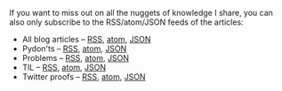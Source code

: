 If you want to miss out on all the nuggets of knowledge I share,
you can also only subscribe to the RSS/atom/JSON feeds of the articles:

 - All blog articles – [RSS][all-rss], [atom][all-atom], [JSON][all-json]
 - Pydon'ts – [RSS][py-rss], [atom][py-atom], [JSON][py-json]
 - Problems – [RSS][pro-rss], [atom][pro-atom], [JSON][pro-json]
 - TIL – [RSS][til-rss], [atom][til-atom], [JSON][til-json]
 - Twitter proofs – [RSS][tp-rss], [atom][tp-atom], [JSON][tp-json]


[all-rss]: https://mathspp.com/blog.rss
[all-atom]: https://mathspp.com/blog.atom
[all-json]: https://mathspp.com/blog.json
[py-rss]: https://mathspp.com/blog/pydonts.rss
[py-atom]: https://mathspp.com/blog/pydonts.atom
[py-json]: https://mathspp.com/blog/pydonts.json
[pro-rss]: https://mathspp.com/blog/problems.rss
[pro-atom]: https://mathspp.com/blog/problems.atom
[pro-json]: https://mathspp.com/blog/problems.json
[til-rss]: https://mathspp.com/blog/til.rss
[til-atom]: https://mathspp.com/blog/til.atom
[til-json]: https://mathspp.com/blog/til.json
[tp-rss]: https://mathspp.com/blog/twitter-proofs.rss
[tp-atom]: https://mathspp.com/blog/twitter-proofs.atom
[tp-json]: https://mathspp.com/blog/twitter-proofs.json
